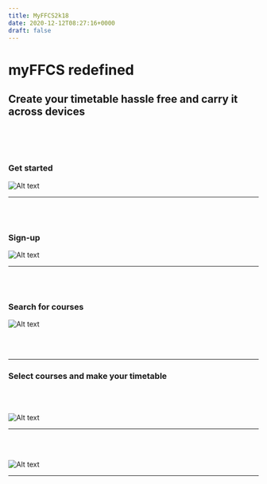 ```yaml
---
title: MyFFCS2k18
date: 2020-12-12T08:27:16+0000
draft: false
---
```

# myFFCS redefined

## Create your timetable hassle free and carry it across devices

<br />
<br />
<br />

### Get started

![Alt text](./public/images/pic1.png)
___

<br />
<br />

### Sign-up

![Alt text](./public/images/pic2.png)
___
<br />
<br />

### Search for courses

![Alt text](./public/images/pic3.png)

<br />
<br />

___

### Select courses and make your timetable

<br />
<br />

![Alt text](./public/images/pic4.png)
___
<br />
<br />

![Alt text](./public/images/pic5.png)
___
